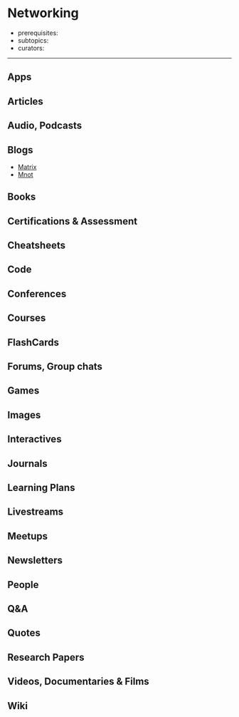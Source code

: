 # Networking

- prerequisites:
- subtopics:
- curators:

------

## Apps

## Articles

## Audio, Podcasts

## Blogs

- [Matrix](https://matrix.org/blog/posts/)
- [Mnot](https://www.mnot.net/blog/)

## Books

## Certifications & Assessment

## Cheatsheets

## Code

## Conferences

## Courses

## FlashCards

## Forums, Group chats

## Games

## Images

## Interactives

## Journals

## Learning Plans

## Livestreams

## Meetups

## Newsletters

## People

## Q&A

## Quotes

## Research Papers

## Videos, Documentaries & Films

## Wiki
